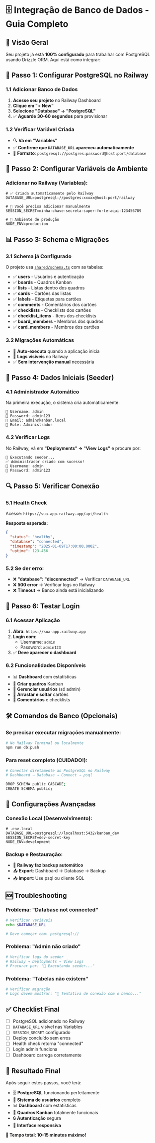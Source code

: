 # 🗄️ Integração de Banco de Dados - Guia Completo

## 🎯 Visão Geral

Seu projeto já está **100% configurado** para trabalhar com PostgreSQL usando Drizzle ORM. Aqui está como integrar:

## 🚀 **Passo 1: Configurar PostgreSQL no Railway**

### 1.1 Adicionar Banco de Dados
1. **Acesse seu projeto** no Railway Dashboard
2. **Clique em "+ New"**
3. **Selecione "Database" → "PostgreSQL"**
4. ✅ **Aguarde 30-60 segundos** para provisionar

### 1.2 Verificar Variável Criada
- 🔍 **Vá em "Variables"**
- ✅ **Confirme que `DATABASE_URL` apareceu automaticamente**
- 📝 **Formato**: `postgresql://postgres:password@host:port/database`

## 🔧 **Passo 2: Configurar Variáveis de Ambiente**

### Adicionar no Railway (Variables):
```env
# ✅ Criada automaticamente pelo Railway
DATABASE_URL=postgresql://postgres:xxxxx@host:port/railway

# 🔑 Você precisa adicionar manualmente
SESSION_SECRET=minha-chave-secreta-super-forte-aqui-123456789

# 🎯 Ambiente de produção
NODE_ENV=production
```

## 📊 **Passo 3: Schema e Migrações**

### 3.1 Schema já Configurado
O projeto usa [`shared/schema.ts`](../shared/schema.ts) com as tabelas:

- ✅ **users** - Usuários e autenticação
- ✅ **boards** - Quadros Kanban
- ✅ **lists** - Listas dentro dos quadros
- ✅ **cards** - Cartões das listas
- ✅ **labels** - Etiquetas para cartões
- ✅ **comments** - Comentários dos cartões
- ✅ **checklists** - Checklists dos cartões
- ✅ **checklist_items** - Itens dos checklists
- ✅ **board_members** - Membros dos quadros
- ✅ **card_members** - Membros dos cartões

### 3.2 Migrações Automáticas
- 🔄 **Auto-executa** quando a aplicação inicia
- 📝 **Logs visíveis** no Railway
- ✅ **Sem intervenção manual** necessária

## 👤 **Passo 4: Dados Iniciais (Seeder)**

### 4.1 Administrador Automático
Na primeira execução, o sistema cria automaticamente:

```
👤 Username: admin
🔑 Password: admin123
📧 Email: admin@kanban.local
🎯 Role: Administrador
```

### 4.2 Verificar Logs
No Railway, vá em **"Deployments" → "View Logs"** e procure por:

```
🌱 Executando seeder...
✅ Administrador criado com sucesso!
👤 Username: admin
🔑 Password: admin123
```

## 🔍 **Passo 5: Verificar Conexão**

### 5.1 Health Check
Acesse: `https://sua-app.railway.app/api/health`

**Resposta esperada:**
```json
{
  "status": "healthy",
  "database": "connected",
  "timestamp": "2025-01-09T17:00:00.000Z",
  "uptime": 123.456
}
```

### 5.2 Se der erro:
- ❌ **"database": "disconnected"** → Verificar `DATABASE_URL`
- ❌ **500 error** → Verificar logs no Railway
- ❌ **Timeout** → Banco ainda está inicializando

## 📱 **Passo 6: Testar Login**

### 6.1 Acessar Aplicação
1. **Abra**: `https://sua-app.railway.app`
2. **Login com**: 
   - Username: `admin`
   - Password: `admin123`
3. ✅ **Deve aparecer o dashboard**

### 6.2 Funcionalidades Disponíveis
- 📊 **Dashboard** com estatísticas
- 📝 **Criar quadros** Kanban
- 👥 **Gerenciar usuários** (só admin)
- 🎯 **Arrastar e soltar** cartões
- 💬 **Comentários** e checklists

## 🛠️ **Comandos de Banco (Opcionais)**

### Se precisar executar migrações manualmente:
```bash
# No Railway Terminal ou localmente
npm run db:push
```

### Para reset completo (CUIDADO!):
```bash
# Conectar diretamente ao PostgreSQL no Railway
# Dashboard → Database → Connect → psql

DROP SCHEMA public CASCADE;
CREATE SCHEMA public;
```

## 🔧 **Configurações Avançadas**

### Conexão Local (Desenvolvimento):
```env
# .env.local
DATABASE_URL=postgresql://localhost:5432/kanban_dev
SESSION_SECRET=dev-secret-key
NODE_ENV=development
```

### Backup e Restauração:
- 💾 **Railway faz backup automático**
- 📤 **Export**: Dashboard → Database → Backup
- 📥 **Import**: Use psql ou cliente SQL

## 🆘 **Troubleshooting**

### Problema: "Database not connected"
```bash
# Verificar variáveis
echo $DATABASE_URL

# Deve começar com: postgresql://
```

### Problema: "Admin não criado"
```bash
# Verificar logs do seeder
# Railway → Deployments → View Logs
# Procurar por: "🌱 Executando seeder..."
```

### Problema: "Tabelas não existem"
```bash
# Verificar migração
# Logs devem mostrar: "🔄 Tentativa de conexão com o banco..."
```

## ✅ **Checklist Final**

- [ ] PostgreSQL adicionado no Railway
- [ ] `DATABASE_URL` visível nas Variables
- [ ] `SESSION_SECRET` configurado
- [ ] Deploy concluído sem erros
- [ ] Health check retorna "connected"
- [ ] Login admin funciona
- [ ] Dashboard carrega corretamente

## 🎉 **Resultado Final**

Após seguir estes passos, você terá:

- 🗄️ **PostgreSQL** funcionando perfeitamente
- 👤 **Sistema de usuários** completo
- 📊 **Dashboard** com estatísticas
- 🎯 **Quadros Kanban** totalmente funcionais
- 🔒 **Autenticação** segura
- 📱 **Interface responsiva**

**🚀 Tempo total: 10-15 minutos máximo!**